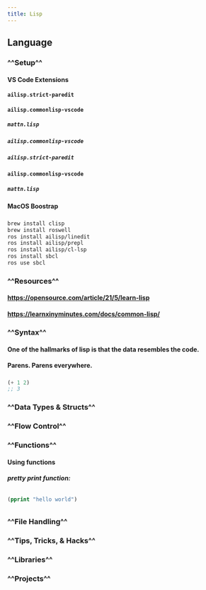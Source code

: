 ```yaml
---
title: Lisp
---
```


## **Language**
### ^^Setup^^
#### VS Code Extensions
#### `ailisp.strict-paredit`
#### `ailisp.commonlisp-vscode`
##### `mattn.lisp`
##### `ailisp.commonlisp-vscode`
##### `ailisp.strict-paredit`
#### `ailisp.commonlisp-vscode`
##### `mattn.lisp`
#### MacOS Boostrap
##### 
```bash
brew install clisp
brew install roswell
ros install ailisp/linedit
ros install ailisp/prepl
ros install ailisp/cl-lsp
ros install sbcl
ros use sbcl
```
### ^^Resources^^
#### https://opensource.com/article/21/5/learn-lisp
#### https://learnxinyminutes.com/docs/common-lisp/
### ^^Syntax^^
#### One of the hallmarks of lisp is that the data resembles the code.
#### Parens. Parens everywhere.
##### 
```lisp
(+ 1 2)
;; 3
```
### ^^Data Types & Structs^^
### ^^Flow Control^^
### ^^Functions^^
#### Using functions
##### pretty print function:
######
```lisp
(pprint "hello world")
```
######
### ^^File Handling^^
### ^^Tips, Tricks, & Hacks^^
### ^^Libraries^^
### ^^Projects^^

##